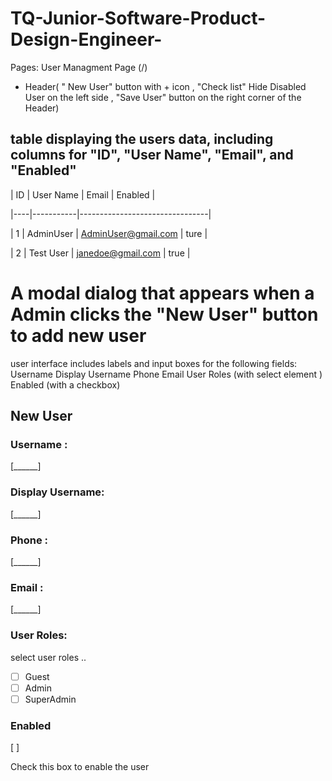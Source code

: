 # TQ-Junior-Software-Product-Design-Engineer-

Pages: 
User Managment Page (/) 
- Header( " New User" button with + icon  , "Check list" Hide Disabled User on the left side  , "Save User" button on the right corner of the Header)

## table displaying the users data, including columns for "ID", "User Name", "Email", and "Enabled"

| ID | User Name |      Email          | Enabled  |

|----|-----------|--------------------------------|

| 1  | AdminUser | AdminUser@gmail.com | ture     |

| 2  | Test User | janedoe@gmail.com   | true     |


# A modal dialog that appears when a Admin clicks the "New User" button to add new user 
  user interface includes labels and input boxes for the following fields:
  Username
  Display Username
  Phone
  Email
  User Roles (with select element )
  Enabled (with a checkbox)

##  New User 

### Username : 

[______]  <!-- Input box -->

### Display Username:

[______]  <!-- Input box -->

### Phone :

[______]  <!-- Input box -->

### Email :

[______]  <!-- Input box -->

### User Roles: 

select user roles ..

- [ ] Guest
- [ ] Admin
- [ ] SuperAdmin

### Enabled

[ ]  <!-- Checkbox -->

Check this box to enable the user



